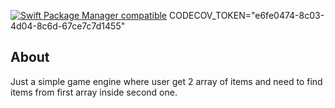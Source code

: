 [![Swift Package Manager compatible](https://img.shields.io/badge/Swift%20Package%20Manager-compatible-brightgreen.svg)](https://github.com/apple/swift-package-manager)
CODECOV_TOKEN="e6fe0474-8c03-4d04-8c6d-67ce7c7d1455"

## About

Just a simple game engine where user get 2 array of items and need to find items from first array inside second one.
